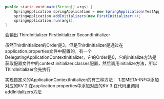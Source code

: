```java
public static void main(String[] args) {
	SpringApplication springApplication = new SpringApplication(TestApplication.class);
	springApplication.addInitializers(new FirstInitializer());
	springApplication.run(args);
}
```

会输出
ThirdInitializer
FirstInitializer
SecondInitializer

虽然ThirdInitializer的Order是3，但是ThirdInitializer是通过在application.properties文件中配置的，有一个DelegatingApplicationContextInitializer，它的Order是0，它的initialize方法是获取配置文件中的context.initializer.classes配置，然后调用initialize方法，所以ThirdInitializer会先执行

实现自定义的ApplicationContextInitializer的有三种方法：
1.在META-INF中添加对应的KV
2.在application.properties中添加对应的KV
3.在代码里调用addInitializers方法